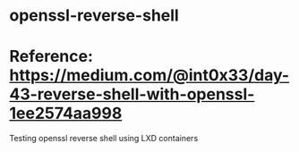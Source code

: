 # openssl-reverse-shell
# Reference: https://medium.com/@int0x33/day-43-reverse-shell-with-openssl-1ee2574aa998

Testing openssl reverse shell using LXD containers
